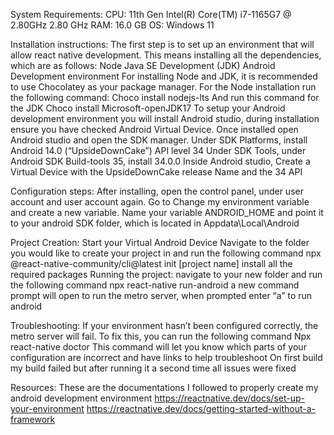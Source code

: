 System Requirements:
CPU: 11th Gen Intel(R) Core(TM) i7-1165G7 @ 2.80GHz   2.80 GHz
RAM: 16.0 GB
OS: Windows 11

Installation instructions:
The first step is to set up an environment that will allow react native development. This means installing all the dependencies, which are as follows:
	Node
	Java SE Development (JDK)
	Android Development environment
For installing Node and JDK, it is recommended to use Chocolatey as your package manager.
For the Node installation run the following command:
	Choco install nodejs-lts
And run this command for the JDK
	Choco install Microsoft-openJDK17
To setup your Android development environment you will install Android studio, during installation ensure you have checked Android Virtual Device. Once installed open Android studio and open the SDK manager.
Under SDK Platforms, install Android 14.0 (“UpsideDownCake”) API level 34
Under SDK Tools, under Android SDK Build-tools 35, install 34.0.0
Inside Android studio, Create a Virtual Device with the UpsideDownCake release Name and the 34 API

Configuration steps:
After installing, open the control panel, under user account and user account again. Go to Change my environment variable and create a new variable. Name your variable ANDROID_HOME and point it to your android SDK folder, which is located in Appdata\Local\Android

Project Creation:
Start your Virtual Android Device
Navigate to the folder you would like to create your project in and run the following command
npx @react-native-community/cli@latest init [project name]
install all the required packages
Running the project:
navigate to your new folder and run the following command
npx react-native run-android
a new command prompt will open to run the metro server, when prompted enter “a” to run android

Troubleshooting:
If your environment hasn’t been configured correctly, the metro server will fail. To fix this, you can run the following command
Npx react-native doctor
This command will let you know which parts of your configuration are incorrect and have links to help troubleshoot
On first build my build failed but after running it a second time all issues were fixed

Resources:
These are the documentations I followed to properly create my android development environment
https://reactnative.dev/docs/set-up-your-environment
https://reactnative.dev/docs/getting-started-without-a-framework

